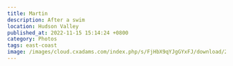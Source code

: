 ```yaml
---
title: Martin
description: After a swim
location: Hudson Valley
published_at: 2022-11-15 15:14:24 +0800
category: Photos
tags: east-coast
image: /images/cloud.cxadams.com/index.php/s/FjHbX9qYJgGYxFJ/download/20180805-1821_Shookville_L1003561-0.jpg
---
```

